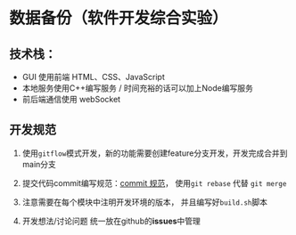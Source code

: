 # 数据备份（软件开发综合实验）

## 技术栈： 
- GUI 使用前端 HTML、CSS、JavaScript
- 本地服务使用C++编写服务 / 时间充裕的话可以加上Node编写服务
- 前后端通信使用 webSocket

## 开发规范
1. 使用`gitflow`模式开发，新的功能需要创建feature分支开发，开发完成合并到main分支

2. 提交代码commit编写规范：[commit 规范](https://www.zhihu.com/question/21209619)， 使用`git rebase` 代替 `git merge`

3. 注意需要在每个模块中注明开发环境的版本， 并且编写好`build.sh`脚本

4. 开发想法/讨论问题 统一放在github的**issues**中管理

